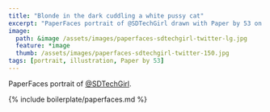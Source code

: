 ```yaml
---
title: "Blonde in the dark cuddling a white pussy cat"
excerpt: "PaperFaces portrait of @SDTechGirl drawn with Paper by 53 on an iPad."
image: 
  path: &image /assets/images/paperfaces-sdtechgirl-twitter-lg.jpg 
  feature: *image
  thumb: /assets/images/paperfaces-sdtechgirl-twitter-150.jpg
tags: [portrait, illustration, Paper by 53]
---
```


PaperFaces portrait of [@SDTechGirl](http://twitter.com/SDTechGirl).

{% include boilerplate/paperfaces.md %}